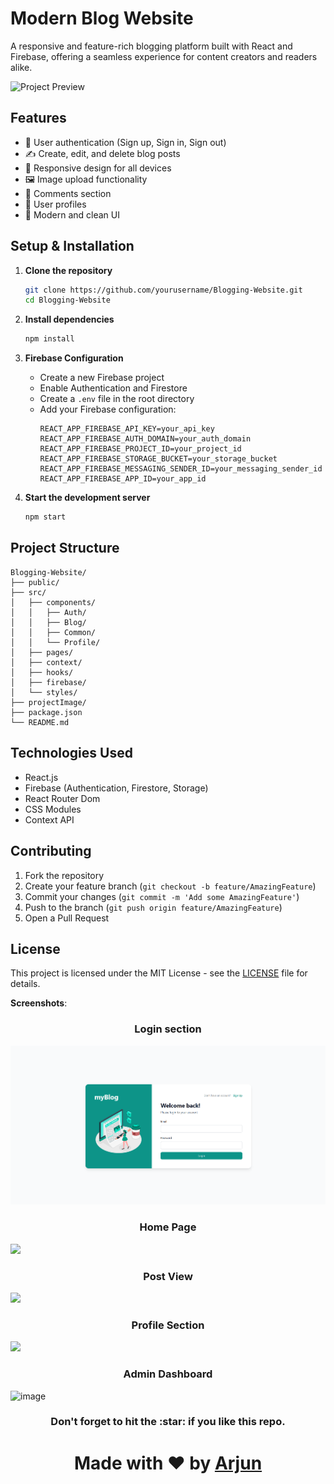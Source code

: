 # Modern Blog Website

A responsive and feature-rich blogging platform built with React and Firebase, offering a seamless experience for content creators and readers alike.

![Project Preview](./projectImage/project-preview.png)

## Features

- 🔐 User authentication (Sign up, Sign in, Sign out)
- ✍️ Create, edit, and delete blog posts
- 📱 Responsive design for all devices
- 🖼️ Image upload functionality
- 💬 Comments section
- 👤 User profiles
- 🎨 Modern and clean UI

## Setup & Installation

1. **Clone the repository**
   ```bash
   git clone https://github.com/yourusername/Blogging-Website.git
   cd Blogging-Website
   ```

2. **Install dependencies**
   ```bash
   npm install
   ```

3. **Firebase Configuration**
   - Create a new Firebase project
   - Enable Authentication and Firestore
   - Create a `.env` file in the root directory
   - Add your Firebase configuration:
     ```
     REACT_APP_FIREBASE_API_KEY=your_api_key
     REACT_APP_FIREBASE_AUTH_DOMAIN=your_auth_domain
     REACT_APP_FIREBASE_PROJECT_ID=your_project_id
     REACT_APP_FIREBASE_STORAGE_BUCKET=your_storage_bucket
     REACT_APP_FIREBASE_MESSAGING_SENDER_ID=your_messaging_sender_id
     REACT_APP_FIREBASE_APP_ID=your_app_id
     ```

4. **Start the development server**
   ```bash
   npm start
   ```

## Project Structure

```
Blogging-Website/
├── public/
├── src/
│   ├── components/
│   │   ├── Auth/
│   │   ├── Blog/
│   │   ├── Common/
│   │   └── Profile/
│   ├── pages/
│   ├── context/
│   ├── hooks/
│   ├── firebase/
│   └── styles/
├── projectImage/
├── package.json
└── README.md
```

## Technologies Used

- React.js
- Firebase (Authentication, Firestore, Storage)
- React Router Dom
- CSS Modules
- Context API

## Contributing

1. Fork the repository
2. Create your feature branch (`git checkout -b feature/AmazingFeature`)
3. Commit your changes (`git commit -m 'Add some AmazingFeature'`)
4. Push to the branch (`git push origin feature/AmazingFeature`)
5. Open a Pull Request

## License

This project is licensed under the MIT License - see the [LICENSE](LICENSE) file for details.

**Screenshots**: 

<h3 align="center"> Login section</h3>
<img src="projectImage\login.png">
<h3 align="center"> Home Page</h3>
<img src="SH2.jpg">
<h3 align="center"> Post View</h3>
<img src="SH1.jpg">
<h3 align="center"> Profile Section</h3>
<img src="SH3.jpg">
<h3 align="center"> Admin Dashboard </h3>

![image](https://github.com/arjuncvinod/Blogging-Website/assets/68469520/4c9f0f3c-3ac7-43e9-9854-d671f237c795)

<h3  align="center" > Don't forget to hit the :star: if you like this repo. </h3>
<h1 align="center"> Made with ❤️ by <a href="https://arjuncvinod.github.io">Arjun</a> </h1>

